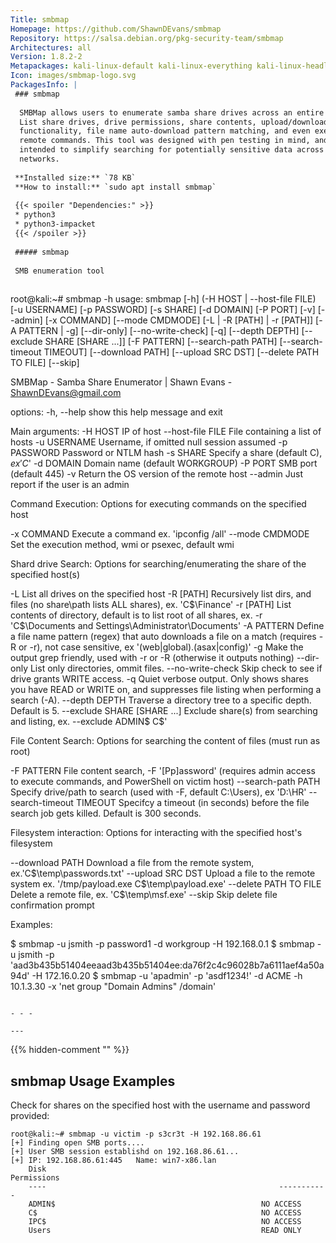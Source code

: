 ```yaml
---
Title: smbmap
Homepage: https://github.com/ShawnDEvans/smbmap
Repository: https://salsa.debian.org/pkg-security-team/smbmap
Architectures: all
Version: 1.8.2-2
Metapackages: kali-linux-default kali-linux-everything kali-linux-headless kali-linux-large kali-tools-information-gathering kali-tools-passwords 
Icon: images/smbmap-logo.svg
PackagesInfo: |
 ### smbmap
 
  SMBMap allows users to enumerate samba share drives across an entire domain.
  List share drives, drive permissions, share contents, upload/download
  functionality, file name auto-download pattern matching, and even execute
  remote commands. This tool was designed with pen testing in mind, and is
  intended to simplify searching for potentially sensitive data across large
  networks.
 
 **Installed size:** `78 KB`  
 **How to install:** `sudo apt install smbmap`  
 
 {{< spoiler "Dependencies:" >}}
 * python3
 * python3-impacket
 {{< /spoiler >}}
 
 ##### smbmap
 
 SMB enumeration tool
 
 ```
 root@kali:~# smbmap -h
 usage: smbmap [-h] (-H HOST | --host-file FILE) [-u USERNAME] [-p PASSWORD]
               [-s SHARE] [-d DOMAIN] [-P PORT] [-v] [--admin] [-x COMMAND]
               [--mode CMDMODE] [-L | -R [PATH] | -r [PATH]] [-A PATTERN | -g]
               [--dir-only] [--no-write-check] [-q] [--depth DEPTH]
               [--exclude SHARE [SHARE ...]] [-F PATTERN] [--search-path PATH]
               [--search-timeout TIMEOUT] [--download PATH] [--upload SRC DST]
               [--delete PATH TO FILE] [--skip]
 
 SMBMap - Samba Share Enumerator | Shawn Evans - ShawnDEvans@gmail.com
 
 options:
   -h, --help            show this help message and exit
 
 Main arguments:
   -H HOST               IP of host
   --host-file FILE      File containing a list of hosts
   -u USERNAME           Username, if omitted null session assumed
   -p PASSWORD           Password or NTLM hash
   -s SHARE              Specify a share (default C$), ex 'C$'
   -d DOMAIN             Domain name (default WORKGROUP)
   -P PORT               SMB port (default 445)
   -v                    Return the OS version of the remote host
   --admin               Just report if the user is an admin
 
 Command Execution:
   Options for executing commands on the specified host
 
   -x COMMAND            Execute a command ex. 'ipconfig /all'
   --mode CMDMODE        Set the execution method, wmi or psexec, default wmi
 
 Shard drive Search:
   Options for searching/enumerating the share of the specified host(s)
 
   -L                    List all drives on the specified host
   -R [PATH]             Recursively list dirs, and files (no share\path lists
                         ALL shares), ex. 'C$\Finance'
   -r [PATH]             List contents of directory, default is to list root of
                         all shares, ex. -r 'C$\Documents and
                         Settings\Administrator\Documents'
   -A PATTERN            Define a file name pattern (regex) that auto downloads
                         a file on a match (requires -R or -r), not case
                         sensitive, ex '(web|global).(asax|config)'
   -g                    Make the output grep friendly, used with -r or -R
                         (otherwise it outputs nothing)
   --dir-only            List only directories, ommit files.
   --no-write-check      Skip check to see if drive grants WRITE access.
   -q                    Quiet verbose output. Only shows shares you have READ
                         or WRITE on, and suppresses file listing when
                         performing a search (-A).
   --depth DEPTH         Traverse a directory tree to a specific depth. Default
                         is 5.
   --exclude SHARE [SHARE ...]
                         Exclude share(s) from searching and listing, ex.
                         --exclude ADMIN$ C$'
 
 File Content Search:
   Options for searching the content of files (must run as root)
 
   -F PATTERN            File content search, -F '[Pp]assword' (requires admin
                         access to execute commands, and PowerShell on victim
                         host)
   --search-path PATH    Specify drive/path to search (used with -F, default
                         C:\Users), ex 'D:\HR\'
   --search-timeout TIMEOUT
                         Specifcy a timeout (in seconds) before the file search
                         job gets killed. Default is 300 seconds.
 
 Filesystem interaction:
   Options for interacting with the specified host's filesystem
 
   --download PATH       Download a file from the remote system,
                         ex.'C$\temp\passwords.txt'
   --upload SRC DST      Upload a file to the remote system ex.
                         '/tmp/payload.exe C$\temp\payload.exe'
   --delete PATH TO FILE
                         Delete a remote file, ex. 'C$\temp\msf.exe'
   --skip                Skip delete file confirmation prompt
 
 Examples:
 
 $ smbmap -u jsmith -p password1 -d workgroup -H 192.168.0.1
 $ smbmap -u jsmith -p 'aad3b435b51404eeaad3b435b51404ee:da76f2c4c96028b7a6111aef4a50a94d' -H 172.16.0.20
 $ smbmap -u 'apadmin' -p 'asdf1234!' -d ACME -h 10.1.3.30 -x 'net group "Domain Admins" /domain'
 ```
 
 - - -
 
---
```

{{% hidden-comment "<!--Do not edit anything above this line-->" %}}

## smbmap Usage Examples

Check for shares on the specified host with the username and password provided:

```
root@kali:~# smbmap -u victim -p s3cr3t -H 192.168.86.61
[+] Finding open SMB ports....
[+] User SMB session establishd on 192.168.86.61...
[+] IP: 192.168.86.61:445   Name: win7-x86.lan
    Disk                                                    Permissions
    ----                                                    -----------
    ADMIN$                                              NO ACCESS
    C$                                                  NO ACCESS
    IPC$                                                NO ACCESS
    Users                                               READ ONLY
```
